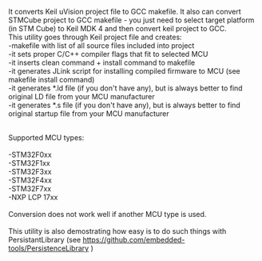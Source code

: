 It converts Keil uVision project file to GCC makefile. It also can convert STMCube project to GCC makefile - you just need to select target platform (in STM Cube) to Keil MDK 4 and then convert keil project to GCC.
<br />
This utility goes through Keil project file and creates:<br />
  -makefile with list of all source files included into project<br />
  -it sets proper C/C++ compiler flags that fit to selected MCU<br />
  -it inserts clean command + install command to makefile<br />
  -it generates JLink script for installing compiled firmware to MCU (see makefile install command)<br />
  -it generates *.ld file (if you don't have any), but is always better to find original LD file from your MCU manufacturer<br />
  -it generates *.s  file (if you don't have any), but is always better to find original startup file from your MCU manufacturer<br />
<br />

Supported MCU types:<br />
<br />
-STM32F0xx<br />
-STM32F1xx<br />
-STM32F3xx<br />
-STM32F4xx<br />
-STM32F7xx<br />
-NXP LCP 17xx<br />
<br />
Conversion does not work well if another MCU type is used.<br />
<br />
This utility is also demostrating how easy is to do such things with PersistantLibrary (see https://github.com/embedded-tools/PersistenceLibrary )<br />

  

